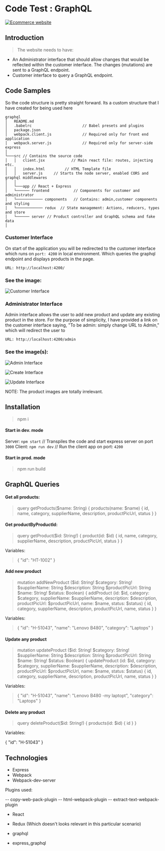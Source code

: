 # Code Test : GraphQL
[![Ecommerce website](https://static.makeuseof.com/wp-content/uploads/2015/12/youtube-player-670x335.jpg)](https://www.youtube.com/watch?v=Uyc5xlJ0uF4)


## Introduction

>The website needs to have:

- An Administrator interface that should allow changes that would be reflected within the customer interface. The changes (mutations) are sent to a GraphQL endpoint.
- Customer interface to query a GraphQL endpoint.


## Code Samples

So the code structure is pretty straight forward. Its a custom structure that I have created for being used here

>
```
graphql
│   README.md
│   .babelrc                       // Babel presets and plugins
│   package.json
│   webpack.client.js              // Required only for front end application
│   webpack.server.js              // Required only for server-side express
│
└───src // Contains the source code
│   │   client.jsx            // Main react file: routes, injecting etc.
│   │   index.html         // HTML Template file
│   │   server.js     // Starts the node server, enabled CORS and graphql middlewares
│   │
│   └───app // React + Express
│   └────── frontend           // Components for customer and administrator
│   └──────────── components   // Contains: admin,customer components and styling
│   └──────────── redux  // State management: Actions, reducers, types and store
│   └────── server // Product controller and GraphQL schema and fake data
│
```

### Customer Interface

On start of the application you will be redirected to the customer interface which runs on `port: 4200` in local environment. Which queries the graphql endpoint and displays products in the page.

 `URL: http://localhost:4200/`


### See the image:

![Customer Interface](https://preview.ibb.co/fQ5Re9/customer_Interface.png)

### Administrator Interface

Admin interface allows the user to add new product and update any existing product in the store. For the purpose of simplicity, I have provided a link on the customer interface saying, "To be admin: simply change URL to Admin," which will redirect the user to

`URL: http://localhost:4200/admin`

### See the image(s):

![Admin Interface](https://preview.ibb.co/dimcmp/admin_Interface_Home.png)

![Create Interface](https://preview.ibb.co/mSFdRp/admin_Interface_Home.png)

![Update Interface](https://preview.ibb.co/ezGwCU/admin_Interface_Home.png)

NOTE: The product images are totally irrelevant.


## Installation

> npm i

#### Start in dev. mode
>
Server: `npm start` // Transpiles the code and start express server on port `3000`
Client: `npm run dev` // Run the client app on port: `4200`

#### Start in prod. mode

> npm run build

## GraphQL Queries

#### Get all products:

> query getProducts($name: String) {
          products(name: $name) {
              id,
              name,
              category,
              supplierName,
              description,
              productPicUrl,
              status
          }
  }

#### Get productByProductId:

> query getProduct($id: String!) {
            product(id: $id) {
                    id,
                    name,
                    category,
                    supplierName,
                    description,
                    productPicUrl,
                    status
            }
    }

 Variables:

 > {
   "id": "HT-1002"
 }

 #### Add new product

 > mutation addNewProduct ($id: String!
       $category: String!
       $supplierName: String
       $description: String
       $productPicUrl: String
       $name: String!
       $status: Boolean) {
       addProduct (id: $id, category: $category, supplierName: $supplierName, description: $description,
       productPicUrl: $productPicUrl, name: $name, status: $status) {
           id,
           category,
           supplierName,
           description,
           productPicUrl,
           name,
           status
       }
 }

 Variables:

 > {
     "id": "H-51043",
     "name": "Lenovo B480",
     "category": "Laptops"
   }


 #### Update any product

 > mutation updateProduct ($id: String!
       $category: String!
       $supplierName: String
       $description: String
       $productPicUrl: String
       $name: String!
       $status: Boolean) {
   updateProduct (id: $id, category: $category, supplierName: $supplierName, description: $description,
       productPicUrl: $productPicUrl, name: $name, status: $status) {
           id,
           category,
           supplierName,
           description,
           productPicUrl,
           name,
           status
       }
 }

Variables:

> {
   "id": "H-51043",
   "name": "Lenovo B480 -my laptopt",
   "category": "Laptops"
 }

 #### Delete any product

> query deleteProduct($id: String!) {
        products(id: $id) {
            id
        }
  }

Variables:

{
    "id": "H-51043"
}

## Technologies

- Express
- Webpack
- Webpack-dev-server

Plugins used:

-- copy-web-pack-plugin
-- html-webpack-plugin
-- extract-text-webpack-plugin

- React

- Redux (Which doesn't looks relevant in this particular scenario)

- graphql

- express_graphql
